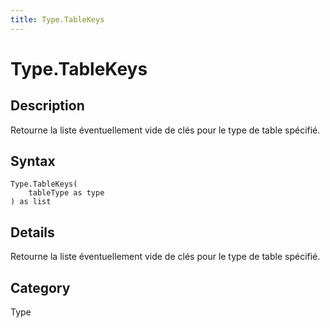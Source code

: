 ```yaml
---
title: Type.TableKeys
---
```


# Type.TableKeys


## Description

Retourne la liste éventuellement vide de clés pour le type de table spécifié.


## Syntax

```powerquery
Type.TableKeys(
    tableType as type
) as list
```


## Details

Retourne la liste éventuellement vide de clés pour le type de table spécifié.



## Category
Type
